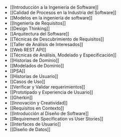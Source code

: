 - [[Introducción a la Ingeniería de Software]]
- [[Calidad de Procesos en la Industria del Software]]
- [[Modelos en la ingeniería de software]]
- [[Ingeniería de Requisitos]]
- [[Design Thinking]]
- [[Arquitectura del Software]]
- [[Técnicas de Descubrimiento de Requisitos]]
- [[Taller de Análisis de Interesados]]
- [[Web REST API]]
- [[Técnicas de Análisis, Modelado y Especificación]]
- [[Historias de Dominio]]
- [[Modelados de Dominio]]
- [[PSA]]
- [[Historias de Usuario]]
- [[Casos de Uso]]
- [[Verificar y Validar requerimientos]]
- [[Prototipado y Experiencia de Usuario]]
- [[Gherkin]]
- [[Innovación y Creatividad]]
- [[Requisitos en Contexto]]
- [[Introducción al Diseño de Software]]
- [[Requirement Specification vs User Stories]]
- [[Interfaces de Usuario]]
- [[Diseño de Datos]]
